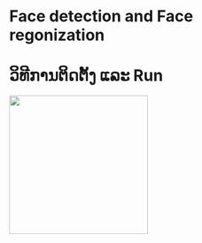 # Face detection and Face regonization
ວິທີການຕິດຕັ້ງ ແລະ Run
============================
<img src="https://github.com/ntajxyooj/Project_Face/blob/master/static/git/1.png" width="250"> 


